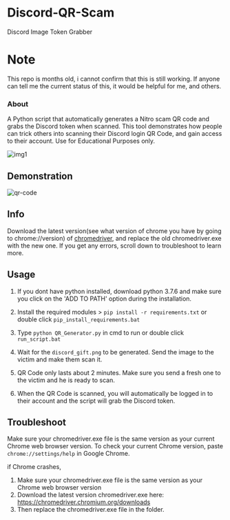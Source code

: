 # Discord-QR-Scam
Discord Image Token Grabber 

# Note
This repo is months old, i cannot confirm that this is still working. If anyone can tell me the current status of this, it would be helpful for me, and others.

### About
A Python script that automatically generates a Nitro scam QR code and grabs the Discord token when scanned. This tool demonstrates how people can trick others
into scanning their Discord login QR Code, and gain access to their account. Use for Educational Purposes only.

![img1](https://i.ibb.co/BL2Q0jz/Screenshot-527.png)

## Demonstration
![qr-code](https://user-images.githubusercontent.com/75003671/117522092-fd79ff80-afe3-11eb-938c-23dd68d5927c.gif)

## Info
Download the latest version(see what version of chrome you have by going to chrome://version) of [chromedriver](https://chromedriver.chromium.org/downloads), and replace the old chromedriver.exe with the new one.  If you get any errors, scroll down to troubleshoot to learn more.

## Usage
1. If you dont have python installed, download python 3.7.6
and make sure you click on the 'ADD TO PATH' option during
the installation.

2. Install the required modules > ```pip install -r requirements.txt``` or double click `pip_install_requirements.bat`

3. Type ```python QR_Generator.py``` in cmd to run or double click `run_script.bat`

4. Wait for the `discord_gift.png` to be generated. Send the image to the victim and make them scan it.

5. QR Code only lasts about 2 minutes. Make sure you send a fresh one to the victim and he is ready to scan.

6. When the QR Code is scanned, you will automatically be logged in to their account and the script will grab the Discord token.

## Troubleshoot
Make sure your chromedriver.exe file is the same version as your current Chrome web browser version. To check your current Chrome version,
paste `chrome://settings/help` in Google Chrome.

if Chrome crashes,

1. Make sure your chromedriver.exe file is the same version as your Chrome web browser version
2. Download the latest version chromedriver.exe here: https://chromedriver.chromium.org/downloads
3. Then replace the chromedriver.exe file in the folder.



